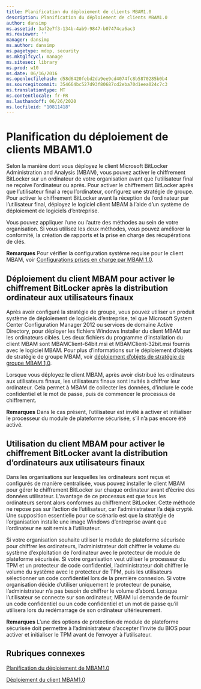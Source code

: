 ```yaml
---
title: Planification du déploiement de clients MBAM1.0
description: Planification du déploiement de clients MBAM1.0
author: dansimp
ms.assetid: 3af2e7f3-134b-4ab9-9847-b07474ca6ac3
ms.reviewer: ''
manager: dansimp
ms.author: dansimp
ms.pagetype: mdop, security
ms.mktglfcycl: manage
ms.sitesec: library
ms.prod: w10
ms.date: 06/16/2016
ms.openlocfilehash: d58d6420febd2da9ee9cd4074fc8b5870285b0b4
ms.sourcegitcommit: 354664bc527d93f80687cd2eba70d1eea024c7c3
ms.translationtype: MT
ms.contentlocale: fr-FR
ms.lasthandoff: 06/26/2020
ms.locfileid: "10811418"
---
```

# Planification du déploiement de clients MBAM1.0


Selon la manière dont vous déployez le client Microsoft BitLocker Administration and Analysis (MBAM), vous pouvez activer le chiffrement BitLocker sur un ordinateur de votre organisation avant que l’utilisateur final ne reçoive l’ordinateur ou après. Pour activer le chiffrement BitLocker après que l’utilisateur final a reçu l’ordinateur, configurez une stratégie de groupe. Pour activer le chiffrement BitLocker avant la réception de l’ordinateur par l’utilisateur final, déployez le logiciel client MBAM à l’aide d’un système de déploiement de logiciels d’entreprise.

Vous pouvez appliquer l’une ou l’autre des méthodes au sein de votre organisation. Si vous utilisez les deux méthodes, vous pouvez améliorer la conformité, la création de rapports et la prise en charge des récupérations de clés.

**Remarques**  Pour vérifier la configuration système requise pour le client MBAM, voir [Configurations prises en charge par MBAM 1,0](mbam-10-supported-configurations.md).

 

## Déploiement du client MBAM pour activer le chiffrement BitLocker après la distribution ordinateur aux utilisateurs finaux


Après avoir configuré la stratégie de groupe, vous pouvez utiliser un produit système de déploiement de logiciels d’entreprise, tel que Microsoft System Center Configuration Manager 2012 ou services de domaine Active Directory, pour déployer les fichiers Windows Installer du client MBAM sur les ordinateurs cibles. Les deux fichiers du programme d’installation du client MBAM sont MBAMClient-64bit.msi et MBAMClient-32bit.msi fournis avec le logiciel MBAM. Pour plus d’informations sur le déploiement d’objets de stratégie de groupe MBAM, voir [déploiement d’objets de stratégie de groupe MBAM 1,0](deploying-mbam-10-group-policy-objects.md).

Lorsque vous déployez le client MBAM, après avoir distribué les ordinateurs aux utilisateurs finaux, les utilisateurs finaux sont invités à chiffrer leur ordinateur. Cela permet à MBAM de collecter les données, d’inclure le code confidentiel et le mot de passe, puis de commencer le processus de chiffrement.

**Remarques**  Dans le cas présent, l’utilisateur est invité à activer et initialiser le processeur du module de plateforme sécurisée, s’il n’a pas encore été activé.

 

## Utilisation du client MBAM pour activer le chiffrement BitLocker avant la distribution d’ordinateurs aux utilisateurs finaux


Dans les organisations sur lesquelles les ordinateurs sont reçus et configurés de manière centralisée, vous pouvez installer le client MBAM pour gérer le chiffrement BitLocker sur chaque ordinateur avant d’écrire des données utilisateur. L’avantage de ce processus est que tous les ordinateurs seront alors conformes au chiffrement BitLocker. Cette méthode ne repose pas sur l’action de l’utilisateur, car l’administrateur l’a déjà crypté. Une supposition essentielle pour ce scénario est que la stratégie de l’organisation installe une image Windows d’entreprise avant que l’ordinateur ne soit remis à l’utilisateur.

Si votre organisation souhaite utiliser le module de plateforme sécurisée pour chiffrer les ordinateurs, l’administrateur doit chiffrer le volume du système d’exploitation de l’ordinateur avec le protecteur de module de plateforme sécurisée. Si votre organisation veut utiliser le processeur du TPM et un protecteur de code confidentiel, l’administrateur doit chiffrer le volume du système avec le protecteur de TPM, puis les utilisateurs sélectionner un code confidentiel lors de la première connexion. Si votre organisation décide d’utiliser uniquement le protecteur de punaise, l’administrateur n’a pas besoin de chiffrer le volume d’abord. Lorsque l’utilisateur se connecte sur son ordinateur, MBAM lui demande de fournir un code confidentiel ou un code confidentiel et un mot de passe qu’il utilisera lors du redémarrage de son ordinateur ultérieurement.

**Remarques**  L’une des options de protection de module de plateforme sécurisée doit permettre à l’administrateur d’accepter l’invite du BIOS pour activer et initialiser le TPM avant de l’envoyer à l’utilisateur.

 

## Rubriques connexes


[Planification du déploiement de MBAM1.0](planning-to-deploy-mbam-10.md)

[Déploiement du client MBAM1.0](deploying-the-mbam-10-client.md)

 

 





